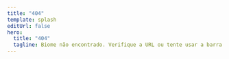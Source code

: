 ```yaml
---
title: "404"
template: splash
editUrl: false
hero:
  title: "404"
  tagline: Biome não encontrado. Verifique a URL ou tente usar a barra de pesquisa.
---
```

